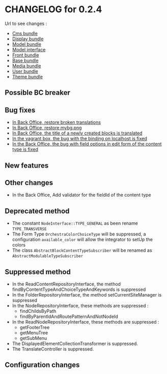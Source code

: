 # CHANGELOG for 0.2.4

Url to see changes : 

 - [Cms bundle](https://github.com/open-orchestra/open-orchestra-cms-bundle/compare/v0.2.3...v0.2.4)
 - [Display bundle](https://github.com/open-orchestra/open-orchestra-display-bundle/compare/v0.2.3...v0.2.4)
 - [Model bundle](https://github.com/open-orchestra/open-orchestra-model-bundle/compare/v0.2.3...v0.2.4)
 - [Model interface](https://github.com/open-orchestra/open-orchestra-model-interface/compare/v0.2.3...v0.2.4)
 - [Front bundle](https://github.com/open-orchestra/open-orchestra-front-bundle/compare/v0.2.3...v0.2.4)
 - [Base bundle](https://github.com/open-orchestra/open-orchestra-base-bundle/compare/v0.2.3...v0.2.4)
 - [Media bundle](https://github.com/open-orchestra/open-orchestra-media-bundle/compare/v0.2.3...v0.2.4)
 - [User bundle](https://github.com/open-orchestra/open-orchestra-user-bundle/compare/v0.2.3...v0.2.4)
 - [Theme bundle](https://github.com/open-orchestra/open-orchestra-theme-bundle/compare/v0.2.3...v0.2.4)

## Possible BC breaker

## Bug fixes
 - [In Back Office, restore broken translations](https://trello.com/c/1oMQI2mk/948-1-etq-ubo-je-vois-tous-les-libelles-traduits)
 - [In Back Office, restore mybg.png](https://trello.com/c/SbGB3K4k/949-0-5-bo-404-sur-mybg-png)
 - [In Back Office, the title of a newly created blocks is translated](https://trello.com/c/6ZE1YnjY/959-1-etq-ubo-je-vois-le-libelle-du-bloc-dans-la-toolbar-lorsque-je-cree-un-nouveau-bloc)
 - [In the vagrant box, the bug with the binding on localhost is fixed](https://trello.com/c/7TYFS8WG/771-2-le-provisionning-n-ajoute-pas-toujours-le-bind-127-0-0-1-localhost-openorchestra-dans-le-fichier-hosts)
 - [In the Back Office, the bug with field options in edit form of the content type is fixed](https://trello.com/c/bhiccqSU/969-2-etq-ubo-je-peux-sauvegarder-les-fieldsoptions)

## New features

## Other changes
 - In the Back Office, Add validator for the fieldId of the content type

## Deprecated method

 - The constant `NodeInterface::TYPE_GENERAL` as been rename `TYPE_TRANSVERSE`
 - The Form Type `OrchestraColorChoiceType` will be suppressed, a configuration `available_color` will allow
 the integrator to setUp the colors
 - The class `AbstractBlockContentTypeSubscriber` will be renamed as `AbstractModulableTypeSubscriber`

## Suppressed method

 - In the ReadContentRepositoryInterface, the method findByContentTypeAndChoiceTypeAndKeywords is suppressed
 - In the FolderRepositoryInterface, the method setCurrentSiteManager is suppressed
 - In the NodeRepositoryInterface, these methods are suppressed :
    - findChildsByPath
    - findByParentIdAndRoutePatternAndNotNodeId
 - In the ReadNodeRepositoryInterface, these methods are suppressed :
    - getFooterTree
    - getMenuTree
    - getSubMenu
 - The DisplayedElementCollectionTransformer is suppressed.
 - The TranslateController is suppressed.
## Configuration changes
